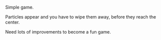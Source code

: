 Simple game.

Particles appear and you have to wipe them away, before they reach the center.

Need lots of improvements to become a fun game.
